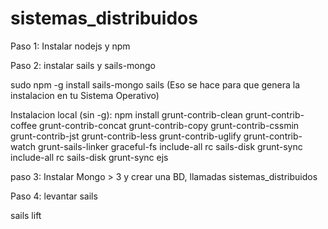 # sistemas_distribuidos

Paso 1:
Instalar nodejs y npm

Paso 2:
instalar sails y sails-mongo

sudo npm -g install sails-mongo sails
 (Eso se hace para que genera la instalacion en tu Sistema Operativo)

Instalacion local (sin -g):
npm install grunt-contrib-clean grunt-contrib-coffee grunt-contrib-concat grunt-contrib-copy grunt-contrib-cssmin grunt-contrib-jst grunt-contrib-less grunt-contrib-uglify grunt-contrib-watch grunt-sails-linker graceful-fs include-all rc sails-disk grunt-sync include-all rc sails-disk grunt-sync ejs

paso 3:
Instalar Mongo > 3 y crear una BD, llamadas sistemas_distribuidos

Paso 4:
levantar sails

sails lift

